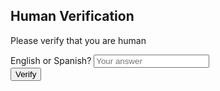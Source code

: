 <!DOCTYPE html>
<html lang="en">
<head>
  <meta charset="UTF-8">
  <meta name="viewport" content="width=device-width, initial-scale=1.0">
  <title>Human Verification</title>
  <!-- Tailwind CSS -->
  <link href="https://cdn.jsdelivr.net/npm/tailwindcss@2.2.19/dist/tailwind.min.css" rel="stylesheet">
  <!-- AOS Library -->
  <link href="https://cdn.jsdelivr.net/npm/aos@2.3.4/dist/aos.css" rel="stylesheet">
  <style>
    audio {
      display: none;
    }
    .loading {
      display: none;
      position: fixed;
      top: 0;
      left: 0;
      width: 100%;
      height: 100%;
      background: rgba(255, 255, 255, 0.8);
      z-index: 50;
      justify-content: center;
      align-items: center;
    }
    .spinner {
      border: 8px solid rgba(0, 0, 0, 0.1);
      border-left-color: #6366F1; /* Indigo color */
      border-radius: 50%;
      width: 64px;
      height: 64px;
      animation: spin 1s linear infinite;
    }
    @keyframes spin {
      0% {
        transform: rotate(0deg);
      }
      100% {
        transform: rotate(360deg);
      }
    }
  </style>
</head>
<body class="bg-gray-100 flex items-center justify-center min-h-screen">

  <!-- Backsound -->
  <audio id="backsound" loop>
    <source src="whoevermoveisgay.mp4" type="audio/mpeg">
    Your browser does not support the audio element.
  </audio>

  <div class="bg-white p-8 rounded-lg shadow-lg max-w-sm w-full" data-aos="fade-up">
    <h2 class="text-2xl font-bold mb-4 text-center">Human Verification</h2>
    <p class="mb-4 text-center">Please verify that you are human</p>
    <form id="verification-form">
      <div class="mb-4">
        <label for="language" class="block text-sm font-medium text-gray-700">English or Spanish?</label>
        <input type="text" id="language" name="language" class="mt-1 block w-full px-3 py-2 border border-gray-300 rounded-md shadow-sm focus:outline-none focus:ring-indigo-500 focus:border-indigo-500 sm:text-sm" placeholder="Your answer">
      </div>
      <button type="submit" class="w-full bg-indigo-600 text-white py-2 px-4 rounded-md hover:bg-indigo-700 focus:outline-none focus:ring-2 focus:ring-indigo-500 focus:ring-offset-2">Verify</button>
    </form>
  </div>

  <div id="loading" class="loading flex">
    <div class="spinner"></div>
  </div>

  <!-- AOS Library -->
  <script src="https://cdn.jsdelivr.net/npm/aos@2.3.4/dist/aos.js"></script>
  <script>
    AOS.init();
  </script>
  <script>
    document.getElementById('verification-form').addEventListener('submit', function(event) {
      event.preventDefault();
      var answer = document.getElementById('language').value.trim().toLowerCase();
      
      // Show loading
      document.getElementById('loading').style.display = 'flex';

      setTimeout(function() { // Simulating a delay for demonstration
        if (answer === 'english' || answer === 'spanish') {
          window.location.href = 'RexanOpenUI.html';
        } else {
          document.getElementById('loading').style.display = 'none';
          alert('Please answer with "English" or "Spanish".');
        }
      }, 1000); // 1 second delay for demo purposes
    });

    document.getElementById('language').addEventListener('input', function() {
      var audio = document.getElementById('backsound');
      if (audio.paused) {
        audio.play().catch(error => {
          console.log('Auto-play was prevented:', error);
        });
      }
    });
  </script>
</body>
</html>
